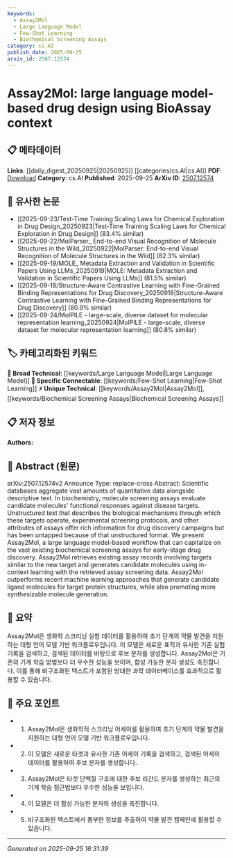 ```yaml
---
keywords:
  - Assay2Mol
  - Large Language Model
  - Few-Shot Learning
  - Biochemical Screening Assays
category: cs.AI
publish_date: 2025-09-25
arxiv_id: 2507.12574
---
```


<!-- KEYWORD_LINKING_METADATA:
{
  "processed_timestamp": "2025-09-25T16:31:39.651155",
  "vocabulary_version": "1.0",
  "selected_keywords": [
    "Assay2Mol",
    "Large Language Model",
    "Few-Shot Learning",
    "Biochemical Screening Assays"
  ],
  "rejected_keywords": [],
  "similarity_scores": {
    "Assay2Mol": 0.8,
    "Large Language Model": 0.9,
    "Few-Shot Learning": 0.85,
    "Biochemical Screening Assays": 0.8
  },
  "extraction_method": "AI_prompt_based",
  "budget_applied": true,
  "candidates_json": {
    "candidates": [
      {
        "surface": "Assay2Mol",
        "canonical": "Assay2Mol",
        "aliases": [],
        "category": "unique_technical",
        "rationale": "Assay2Mol is a novel workflow specifically designed for drug discovery using biochemical assays, making it a unique technical term.",
        "novelty_score": 0.9,
        "connectivity_score": 0.6,
        "specificity_score": 0.9,
        "link_intent_score": 0.8
      },
      {
        "surface": "Large Language Model",
        "canonical": "Large Language Model",
        "aliases": [
          "LLM"
        ],
        "category": "broad_technical",
        "rationale": "Large Language Models are central to the workflow described and connect to a broad range of AI research topics.",
        "novelty_score": 0.3,
        "connectivity_score": 0.85,
        "specificity_score": 0.7,
        "link_intent_score": 0.9
      },
      {
        "surface": "In-context Learning",
        "canonical": "Few-Shot Learning",
        "aliases": [
          "In-context Learning"
        ],
        "category": "specific_connectable",
        "rationale": "In-context learning is closely related to Few-Shot Learning, which is a trending concept in AI for learning with minimal data.",
        "novelty_score": 0.5,
        "connectivity_score": 0.8,
        "specificity_score": 0.75,
        "link_intent_score": 0.85
      },
      {
        "surface": "Biochemical Screening Assays",
        "canonical": "Biochemical Screening Assays",
        "aliases": [
          "Molecule Screening Assays"
        ],
        "category": "unique_technical",
        "rationale": "Biochemical Screening Assays are crucial for drug discovery and provide a specific context for the paper's methodology.",
        "novelty_score": 0.7,
        "connectivity_score": 0.7,
        "specificity_score": 0.85,
        "link_intent_score": 0.8
      }
    ],
    "ban_list_suggestions": [
      "drug design",
      "disease targets",
      "experimental screening protocols"
    ]
  },
  "decisions": [
    {
      "candidate_surface": "Assay2Mol",
      "resolved_canonical": "Assay2Mol",
      "decision": "linked",
      "scores": {
        "novelty": 0.9,
        "connectivity": 0.6,
        "specificity": 0.9,
        "link_intent": 0.8
      }
    },
    {
      "candidate_surface": "Large Language Model",
      "resolved_canonical": "Large Language Model",
      "decision": "linked",
      "scores": {
        "novelty": 0.3,
        "connectivity": 0.85,
        "specificity": 0.7,
        "link_intent": 0.9
      }
    },
    {
      "candidate_surface": "In-context Learning",
      "resolved_canonical": "Few-Shot Learning",
      "decision": "linked",
      "scores": {
        "novelty": 0.5,
        "connectivity": 0.8,
        "specificity": 0.75,
        "link_intent": 0.85
      }
    },
    {
      "candidate_surface": "Biochemical Screening Assays",
      "resolved_canonical": "Biochemical Screening Assays",
      "decision": "linked",
      "scores": {
        "novelty": 0.7,
        "connectivity": 0.7,
        "specificity": 0.85,
        "link_intent": 0.8
      }
    }
  ]
}
-->

# Assay2Mol: large language model-based drug design using BioAssay context

## 📋 메타데이터

**Links**: [[daily_digest_20250925|20250925]] [[categories/cs.AI|cs.AI]]
**PDF**: [Download](https://arxiv.org/pdf/2507.12574.pdf)
**Category**: cs.AI
**Published**: 2025-09-25
**ArXiv ID**: [2507.12574](https://arxiv.org/abs/2507.12574)

## 🔗 유사한 논문
- [[2025-09-23/Test-Time Training Scaling Laws for Chemical Exploration in Drug Design_20250923|Test-Time Training Scaling Laws for Chemical Exploration in Drug Design]] (83.4% similar)
- [[2025-09-22/MolParser_ End-to-end Visual Recognition of Molecule Structures in the Wild_20250922|MolParser: End-to-end Visual Recognition of Molecule Structures in the Wild]] (82.3% similar)
- [[2025-09-19/MOLE_ Metadata Extraction and Validation in Scientific Papers Using LLMs_20250919|MOLE: Metadata Extraction and Validation in Scientific Papers Using LLMs]] (81.5% similar)
- [[2025-09-18/Structure-Aware Contrastive Learning with Fine-Grained Binding Representations for Drug Discovery_20250918|Structure-Aware Contrastive Learning with Fine-Grained Binding Representations for Drug Discovery]] (80.9% similar)
- [[2025-09-24/MolPILE - large-scale, diverse dataset for molecular representation learning_20250924|MolPILE - large-scale, diverse dataset for molecular representation learning]] (80.8% similar)

## 🏷️ 카테고리화된 키워드
**🧠 Broad Technical**: [[keywords/Large Language Model|Large Language Model]]
**🔗 Specific Connectable**: [[keywords/Few-Shot Learning|Few-Shot Learning]]
**⚡ Unique Technical**: [[keywords/Assay2Mol|Assay2Mol]], [[keywords/Biochemical Screening Assays|Biochemical Screening Assays]]

## 📋 저자 정보

**Authors:** 

## 📄 Abstract (원문)

arXiv:2507.12574v2 Announce Type: replace-cross 
Abstract: Scientific databases aggregate vast amounts of quantitative data alongside descriptive text. In biochemistry, molecule screening assays evaluate candidate molecules' functional responses against disease targets. Unstructured text that describes the biological mechanisms through which these targets operate, experimental screening protocols, and other attributes of assays offer rich information for drug discovery campaigns but has been untapped because of that unstructured format. We present Assay2Mol, a large language model-based workflow that can capitalize on the vast existing biochemical screening assays for early-stage drug discovery. Assay2Mol retrieves existing assay records involving targets similar to the new target and generates candidate molecules using in-context learning with the retrieved assay screening data. Assay2Mol outperforms recent machine learning approaches that generate candidate ligand molecules for target protein structures, while also promoting more synthesizable molecule generation.

## 📝 요약

Assay2Mol은 생화학 스크리닝 실험 데이터를 활용하여 초기 단계의 약물 발견을 지원하는 대형 언어 모델 기반 워크플로우입니다. 이 모델은 새로운 표적과 유사한 기존 실험 기록을 검색하고, 검색된 데이터를 바탕으로 후보 분자를 생성합니다. Assay2Mol은 기존의 기계 학습 방법보다 더 우수한 성능을 보이며, 합성 가능한 분자 생성도 촉진합니다. 이를 통해 비구조화된 텍스트가 포함된 방대한 과학 데이터베이스를 효과적으로 활용할 수 있습니다.

## 🎯 주요 포인트

- 1. Assay2Mol은 생화학적 스크리닝 어세이를 활용하여 초기 단계의 약물 발견을 지원하는 대형 언어 모델 기반 워크플로우입니다.
- 2. 이 모델은 새로운 타겟과 유사한 기존 어세이 기록을 검색하고, 검색된 어세이 데이터를 활용하여 후보 분자를 생성합니다.
- 3. Assay2Mol은 타겟 단백질 구조에 대한 후보 리간드 분자를 생성하는 최근의 기계 학습 접근법보다 우수한 성능을 보입니다.
- 4. 이 모델은 더 합성 가능한 분자의 생성을 촉진합니다.
- 5. 비구조화된 텍스트에서 풍부한 정보를 추출하여 약물 발견 캠페인에 활용할 수 있습니다.


---

*Generated on 2025-09-25 16:31:39*